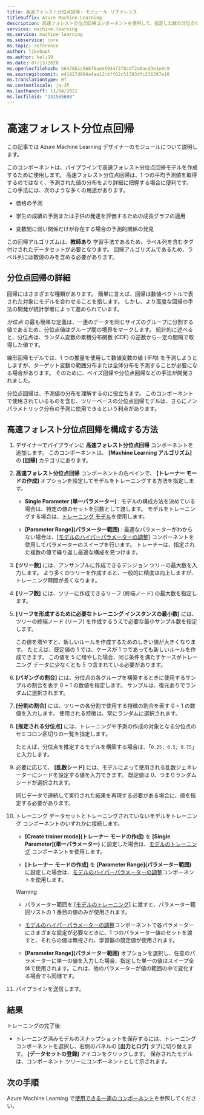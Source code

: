 ```yaml
---
title: 高速フォレスト分位点回帰: モジュール リファレンス
titleSuffix: Azure Machine Learning
description: 高速フォレスト分位点回帰コンポーネントを使用して、指定した数の分位点の値を予測する回帰モデルを作成する方法について説明します。
services: machine-learning
ms.service: machine-learning
ms.subservice: core
ms.topic: reference
author: likebupt
ms.author: keli19
ms.date: 07/13/2020
ms.openlocfilehash: b6478b1c666f6aee593473f8cdf2a6acd3e1e8c9
ms.sourcegitcommit: e41827d894a4aa12cbff62c51393dfc236297e10
ms.translationtype: HT
ms.contentlocale: ja-JP
ms.lasthandoff: 11/04/2021
ms.locfileid: "131565608"
---
```

# <a name="fast-forest-quantile-regression"></a>高速フォレスト分位点回帰

この記事では Azure Machine Learning デザイナーのモジュールについて説明します。

このコンポーネントは、パイプラインで高速フォレスト分位点回帰モデルを作成するために使用します。 高速フォレスト分位点回帰は、1 つの平均予測値を取得するのではなく、予測された値の分布をより詳細に把握する場合に便利です。 この手法には、次のような多くの用途があります。  
  
- 価格の予測  
  
- 学生の成績の予測または子供の発達を評価するための成長グラフの適用  
  
- 変数間に弱い関係だけが存在する場合の予測的関係の発見  
  
この回帰アルゴリズムは、**教師あり** 学習手法であるため、ラベル列を含むタグ付けされたデータセットが必要となります。 回帰アルゴリズムであるため、ラベル列には数値のみを含める必要があります。

## <a name="more-about-quantile-regression"></a>分位点回帰の詳細

回帰にはさまざまな種類があります。 簡単に言えば、回帰は数値ベクトルで表された対象にモデルを合わせることを指します。 しかし、より高度な回帰の手法の開発が統計学者によって進められています。

*分位点* の最も簡単な定義は、一連のデータを同じサイズのグループに分割する値であるため、分位点値はグループ間の境界をマークします。 統計的に述べると、分位点は、ランダム変数の累積分布関数 (CDF) の逆数から一定の間隔で取得した値です。

線形回帰モデルでは、1 つの推量を使用して数値変数の値 (*平均*) を予測しようとしますが、ターゲット変数の範囲分布または全体分布を予測することが必要になる場合があります。 そのために、ベイズ回帰や分位点回帰などの手法が開発されました。

分位点回帰は、予測値の分布を理解するのに役立ちます。 このコンポーネントで使用されているものを含む、ツリーベースの分位点回帰モデルは、さらにノンパラメトリック分布の予測に使用できるという利点があります。

  
## <a name="how-to-configure-fast-forest-quantile-regression"></a>高速フォレスト分位点回帰を構成する方法

1. デザイナーでパイプラインに **高速フォレスト分位点回帰** コンポーネントを追加します。 このコンポーネントは、 **[Machine Learning アルゴリズム]** の **[回帰]** カテゴリにあります。

2. **高速フォレスト分位点回帰** コンポーネントの右ペインで、 **[トレーナー モードの作成]** オプションを設定してモデルをトレーニングする方法を指定します。  
  
    - **Single Parameter (単一パラメーター)** : モデルの構成方法を決めている場合は、特定の値のセットを引数として渡します。 モデルをトレーニングする場合は、[トレーニング モデル](train-model.md)を使用します。
  
    - **[Parameter Range]\(パラメーター範囲\)** : 最適なパラメーターがわからない場合は、[[モデルのハイパーパラメーターの調整]](tune-model-hyperparameters.md) コンポーネントを使用してパラメーターのスイープを行います。 トレーナーは、指定された複数の値で繰り返し最適な構成を見つけます。

3. **[ツリー数]** には、アンサンブルに作成できるデシジョン ツリーの最大数を入力します。 より多くのツリーを作成すると、一般的に精度は向上しますが、トレーニング時間が長くなります。  

4. **[リーフ数]** には、ツリーに作成できるリーフ (終端ノード) の最大数を指定します。  

5. **[リーフを形成するために必要なトレーニング インスタンスの最小数]** には、ツリーの終端ノード (リーフ) を作成するうえで必要な最小サンプル数を指定します。  
  
     この値を増やすと、新しいルールを作成するためのしきい値が大きくなります。 たとえば、既定値の 1 では、ケースが 1 つであっても新しいルールを作成できます。 この値を 5 に増やした場合、同じ条件を満たすケースがトレーニング データに少なくとも 5 つ含まれている必要があります。

6. **[バギングの割合]** には、分位点の各グループを構築するときに使用するサンプルの割合を表す 0 ~ 1 の数値を指定します。 サンプルは、復元ありでランダムに選択されます。

7. **[分割の割合]** には、ツリーの各分割で使用する特徴の割合を表す 0 ~ 1 の数値を入力します。 使用される特徴は、常にランダムに選択されます。

8. **[推定される分位点]** には、トレーニングや予測の作成の対象となる分位点のセミコロン区切りの一覧を指定します。
  
     たとえば、分位点を推定するモデルを構築する場合は、「`0.25; 0.5; 0.75`」と入力します。  

9. 必要に応じて、 **[乱数シード]** には、モデルによって使用される乱数ジェネレーターにシードを設定する値を入力できます。  既定値は 0、つまりランダム シードが選択されます。
  
     同じデータで連続して実行された結果を再現する必要がある場合に、値を指定する必要があります。  

10. トレーニング データセットとトレーニングされていないモデルをトレーニング コンポーネントのいずれかに接続します。 

    - **[Create trainer mode]\(トレーナー モードの作成\)** を **[Single Parameter]\(単一パラメーター\)** に設定した場合は、[モデルのトレーニング](train-model.md) コンポーネントを使用します。

    - **[トレーナー モードの作成]** を **[Parameter Range]\(パラメーター範囲\)** に設定した場合は、[モデルのハイパーパラメーターの調整](tune-model-hyperparameters.md)コンポーネントを使用します。

    > [!WARNING]
    > 
    > - パラメーター範囲を [[モデルのトレーニング]](train-model.md) に渡すと、パラメーター範囲リストの 1 番目の値のみが使用されます。
    > 
    > - [モデルのハイパーパラメーターの調整](tune-model-hyperparameters.md)コンポーネントで各パラメーターにさまざまな設定が必要なときに、1 つのパラメーター値のセットを渡すと、それらの値は無視され、学習器の既定値が使用されます。
    > 
    > - **[Parameter Range]\(パラメーター範囲\)** オプションを選択し、任意のパラメーターに単一の値を入力した場合、指定した単一の値はスイープ全体で使用されます。これは、他のパラメーターが値の範囲の中で変化する場合でも同様です。

11. パイプラインを送信します。

## <a name="results"></a>結果

トレーニングの完了後:

+ トレーニング済みモデルのスナップショットを保存するには、トレーニング コンポーネントを選択し、右側のパネルの **[出力とログ]** タブに切り替えます。 **[データセットの登録]** アイコンをクリックします。  保存されたモデルは、コンポーネント ツリーにコンポーネントとして示されます。

## <a name="next-steps"></a>次の手順

Azure Machine Learning で[使用できる一連のコンポーネント](component-reference.md)を参照してください。
